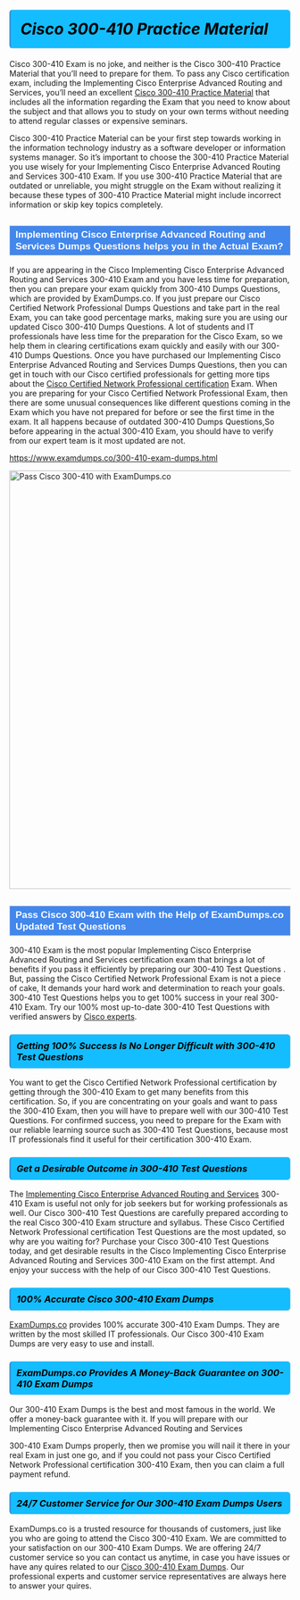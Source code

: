 <h1>                <strong><span style="display: block; color: #000000; background: #14BDFF; border: 0.5px solid #AED6F1; border-left: 3px solid #3498DB; padding: .6em; border-radius: 6px;">                     <em>Cisco 300-410 <span class="exam_variation">Practice Material</span> </em>                </span></strong>            </h1>                        <p>Cisco 300-410 Exam is no joke, and neither is the Cisco 300-410 <span class="exam_variation">Practice Material</span> that you’ll need to prepare for them. To pass any Cisco certification exam,             including the Implementing Cisco Enterprise Advanced Routing and Services, you’ll need an excellent <a href="https://www.examdumps.co/300-410-exam-dumps.html">Cisco 300-410 <span class="exam_variation">Practice Material</span></a> that includes             all the information regarding the Exam that you need to know about the subject and that allows you to study on your own terms             without needing to attend regular classes or expensive seminars.</p>                        <p>Cisco 300-410 <span class="exam_variation">Practice Material</span> can be your first step towards working in the information technology industry as a software developer or             information systems manager. So it’s important to choose the 300-410 <span class="exam_variation">Practice Material</span> you use wisely for your             Implementing Cisco Enterprise Advanced Routing and Services 300-410 Exam. If you use 300-410 <span class="exam_variation">Practice Material</span>             that are outdated or unreliable, you might struggle on the Exam without realizing it because these types of 300-410 <span class="exam_variation">Practice Material</span>             might include incorrect information or skip key topics completely.</p>                        <h2 style="background: #4287ec; border: 1px solid #cccccc; padding: 5px 10px;">                <span style="color: #ffffff;">                    <span style="font-size: 11pt;">                        <span style="line-height: normal;">                            <span style="font-family: Calibri,sans-serif;">                                <strong>                                    <span style="font-size: 13.0pt;">Implementing Cisco Enterprise Advanced Routing and Services <span class="exam_variation2">Dumps Questions</span> helps you in the Actual Exam?</span>                                </strong>                            </span>                        </span>                    </span>                </span>            </h2>                        <p>If you are appearing in the Cisco Implementing Cisco Enterprise Advanced Routing and Services 300-410 Exam and             you have less time for preparation, then you can prepare your exam quickly from 300-410 <span class="exam_variation2">Dumps Questions</span>, which are provided by ExamDumps.co.             If you just prepare our Cisco Certified Network Professional <span class="exam_variation2">Dumps Questions</span> and take part in the real Exam, you can take good percentage marks, making sure you are             using our updated Cisco 300-410 <span class="exam_variation2">Dumps Questions</span>. A lot of students and IT professionals have less time for the preparation for the Cisco Exam,             so we help them in clearing certifications exam quickly and easily with our 300-410 <span class="exam_variation2">Dumps Questions</span>. Once you have purchased our             Implementing Cisco Enterprise Advanced Routing and Services <span class="exam_variation2">Dumps Questions</span>, then you can get in touch with our             Cisco certified professionals for getting more tips about the <a href="https://www.examdumps.co/ccnp-exam-dumps.html">Cisco Certified Network Professional certification</a> Exam. When you are preparing for your              Cisco Certified Network Professional Exam, then there are some unusual consequences like different questions coming in the Exam which you have not prepared            for before or see the first time in the exam. It all happens because of outdated 300-410 <span class="exam_variation2">Dumps Questions</span>,So before appearing in the actual             300-410 Exam, you should have to verify from our expert team is it most updated are not.</p>                        <p><a href="https://www.examdumps.co/300-410-exam-dumps.html">https://www.examdumps.co/300-410-exam-dumps.html</a></p>                        <p><a href="https://www.examdumps.co/"><img src="https://www.examdumps.co//images/banners/big-sale-20-percent-discount-offer-examdumps.jpg" class="postImage" alt="Pass Cisco 300-410 with ExamDumps.co" width="750"></a></p>                            <h2 style="background: #4287ec; border: 1px solid #cccccc; padding: 5px 10px;">                <span style="color: #ffffff;">                    <span style="font-size: 11pt;">                        <span style="line-height: normal;">                            <span style="font-family: Calibri,sans-serif;">                                <strong>                                    <span style="font-size: 13.0pt;">Pass Cisco 300-410 Exam with the Help of ExamDumps.co Updated <span class="exam_variation3">Test Questions</span></span>                                </strong>                            </span>                        </span>                    </span>                </span>            </h2>                        <p>300-410 Exam is the most popular Implementing Cisco Enterprise Advanced Routing and Services certification exam that brings a             lot of benefits if you pass it efficiently by preparing our 300-410 <span class="exam_variation3">Test Questions</span> . But, passing the Cisco Certified Network Professional Exam is not a piece of cake,             It demands your hard work and determination to reach your goals. 300-410 <span class="exam_variation3">Test Questions</span> helps you to get 100% success in your real 300-410 Exam.             Try our 100% most up-to-date 300-410 <span class="exam_variation3">Test Questions</span> with verified answers by <a href="https://www.examdumps.co/cisco-exam-dumps.html">Cisco experts</a>.</p>                        <h3>                <strong>                    <span style="display: block; color: #000000; background: #14BDFF; border: 0.5px solid #AED6F1; border-left: 3px solid #3498DB; padding: .6em; border-radius: 6px;">                        <em>Getting 100% Success Is No Longer Difficult with 300-410 <span class="exam_variation3">Test Questions</span></em>                    </span>                </strong>            </h3>                        <p>You want to get the Cisco Certified Network Professional certification by getting through the 300-410 Exam to get many benefits from this certification.             So, if you are concentrating on your goals and want to pass the 300-410 Exam, then you will have to prepare well with our 300-410 <span class="exam_variation3">Test Questions</span>.             For confirmed success, you need to prepare for the Exam with our reliable learning source such as 300-410 <span class="exam_variation3">Test Questions</span>, because most             IT professionals find it useful for their certification 300-410 Exam.</p>                        <h3>                <strong>                    <span style="display: block; color: #000000; background: #14BDFF; border: 0.5px solid #AED6F1; border-left: 3px solid #3498DB; padding: .6em; border-radius: 6px;">                        <em>Get a Desirable Outcome in 300-410 <span class="exam_variation3">Test Questions</span></em>                    </span>                </strong>            </h3>                        <p>The <a href="https://www.examdumps.co/300-410-exam-dumps.html">Implementing Cisco Enterprise Advanced Routing and Services</a> 300-410 Exam is useful not only for job seekers but             for working professionals as well. Our Cisco 300-410 <span class="exam_variation3">Test Questions</span> are carefully prepared according to the real Cisco 300-410 Exam structure and syllabus.             These Cisco Certified Network Professional certification <span class="exam_variation3">Test Questions</span> are the most updated, so why are you waiting for? Purchase your Cisco 300-410 <span class="exam_variation3">Test Questions</span> today,             and get desirable results in the Cisco Implementing Cisco Enterprise Advanced Routing and Services 300-410 Exam on the first attempt.             And enjoy your success with the help of our Cisco 300-410 <span class="exam_variation3">Test Questions</span>.</p>                        <h3>                <strong>                    <span style="display: block; color: #000000; background: #14BDFF; border: 0.5px solid #AED6F1; border-left: 3px solid #3498DB; padding: .6em; border-radius: 6px;">                        <em>100% Accurate Cisco 300-410 <span class="exam_variation4">Exam Dumps</span></em>                    </span>                </strong>            </h3>                        <p><a href="https://www.examdumps.co/">ExamDumps.co</a> provides 100% accurate 300-410 <span class="exam_variation4">Exam Dumps</span>. They are written by the most skilled IT professionals.             Our Cisco 300-410 <span class="exam_variation4">Exam Dumps</span> are very easy to use and install.</p>                        <h3>                <strong>                    <span style="display: block; color: #000000; background: #14BDFF; border: 0.5px solid #AED6F1; border-left: 3px solid #3498DB; padding: .6em; border-radius: 6px;">                        <em>ExamDumps.co Provides A Money-Back Guarantee on  300-410 <span class="exam_variation4">Exam Dumps</span></em>                    </span>                </strong>            </h3>                        <p>Our 300-410 <span class="exam_variation4">Exam Dumps</span> is the best and most famous in the world. We offer a money-back guarantee with it.             If you will prepare with our Implementing Cisco Enterprise Advanced Routing and Services</p>            <p>300-410 <span class="exam_variation4">Exam Dumps</span> properly, then we promise you will nail it there in your real Exam in just one go, and             if you could not pass your Cisco Certified Network Professional certification 300-410 Exam, then you can claim a full payment refund.</p>                        <h3>                <strong>                    <span style="display: block; color: #000000; background: #14BDFF; border: 0.5px solid #AED6F1; border-left: 3px solid #3498DB; padding: .6em; border-radius: 6px;">                        <em>24/7 Customer Service for Our 300-410 <span class="exam_variation4">Exam Dumps</span> Users</em>                    </span>                </strong>            </h3>                        <p>ExamDumps.co is a trusted resource for thousands of customers, just like you who are going to attend the Cisco 300-410 Exam.             We are committed to your satisfaction on our 300-410 <span class="exam_variation4">Exam Dumps</span>. We are offering 24/7 customer service so you can contact us anytime,             in case you have issues or have any quires related to our <a href="https://www.examdumps.co/300-410-exam-dumps.html">Cisco 300-410 <span class="exam_variation4">Exam Dumps</span></a>. Our professional experts and customer service             representatives are always here to answer your quires.</p>                    
